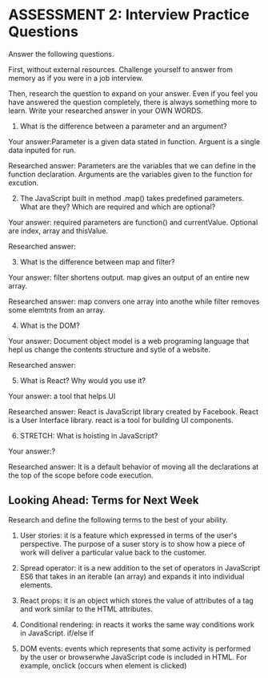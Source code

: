 # ASSESSMENT 2: Interview Practice Questions

Answer the following questions.

First, without external resources. Challenge yourself to answer from memory as if you were in a job interview.

Then, research the question to expand on your answer. Even if you feel you have answered the question completely, there is always something more to learn. Write your researched answer in your OWN WORDS.

1. What is the difference between a parameter and an argument?

Your answer:Parameter is a given data stated in function. Arguent is a single data inputed for run.

Researched answer: Parameters are the variables that we can define in the function declaration. Arguments are the variables given to the function for excution. 

2. The JavaScript built in method .map() takes predefined parameters. What are they? Which are required and which are optional?

Your answer: required parameters are function() and currentValue. Optional are index, array and thisValue.

Researched answer:

3. What is the difference between map and filter?

Your answer: filter shortens output. map gives an output of an entire new array.

Researched answer: map convers one array into anothe while filter removes some elemtnts from an array.

4. What is the DOM?

Your answer: Document object model is a web programing language that hepl us change the contents structure and sytle of a website. 

Researched answer:

5. What is React? Why would you use it?

Your answer: a tool that helps UI

Researched answer: React is JavaScript library created by Facebook. React is a User Interface library. react is a tool for building UI components. 

6. STRETCH: What is hoisting in JavaScript?

Your answer:?

Researched answer: It is a default behavior of moving all the declarations at the top of the scope before code execution. 

## Looking Ahead: Terms for Next Week

Research and define the following terms to the best of your ability.

1. User stories: it is a feature which expressed in terms of the user's perspective. The purpose of a suser story is to show how a piece of work will deliver a particular value back to the customer.

2. Spread operator: it is a new addition to the set of operators in JavaScript ES6 that takes in an iterable (an array) and expands it into individual elements.

3. React props: it is an object which stores the value of attributes of a tag and work similar to the HTML attributes.

4. Conditional rendering: in reacts it works the same way conditions work in JavaScript. if/else if

5. DOM events: events which represents that some activity is performed by the user or browserwhe JavaScript code is included in HTML. For example, onclick (occurs when element is clicked)
